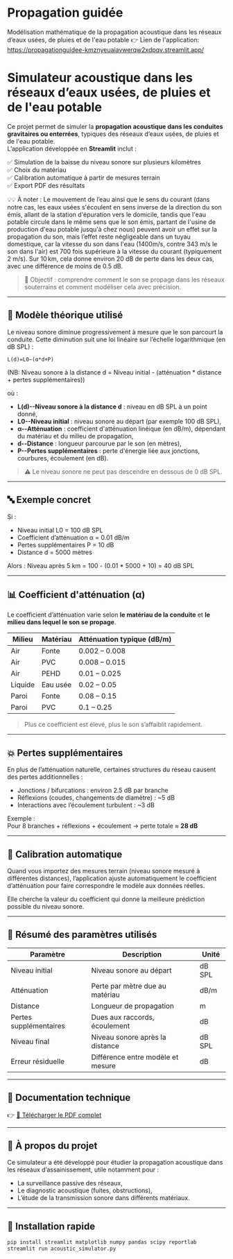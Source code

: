 # Propagation guidée
Modélisation mathématique de la propagation acoustique dans les réseaux d’eaux usées, de pluies et de l'eau potable
👉 Lien de l'application: https://propagationguidee-kmznyeuaiavwerqw2xdpqv.streamlit.app/
# Simulateur acoustique dans les réseaux d’eaux usées, de pluies et de l'eau potable

Ce projet permet de simuler la **propagation acoustique dans les conduites gravitaires ou enterrées**, typiques des réseaux d’eaux usées, de pluies et de l'eau potable.  
L’application développée en **Streamlit** inclut :

✅ Simulation de la baisse du niveau sonore sur plusieurs kilomètres  
✅ Choix du matériau  
✅ Calibration automatique à partir de mesures terrain  
✅ Export PDF des résultats  

💡💡 À noter : Le mouvement de l’eau ainsi que le sens du courant (dans notre cas, les eaux usées s'écoulent en sens inverse de la direction du son émis, allant de la station d'épuration vers le domicile, tandis que l'eau potable circule dans le même sens que le son émis, partant de l'usine de production d'eau potable jusqu'à chez nous) peuvent avoir un effet sur la propagation du son, mais l’effet reste négligeable dans un tuyau domestique, car la vitesse du son dans l'eau (1400m/s, contre 343 m/s le son dans l'air) est 700 fois supérieure à la vitesse du courant (typiquement 2 m/s). Sur 10 km, cela donne environ 20 dB de perte dans les deux cas, avec une différence de moins de 0.5 dB. 

> 🎯 Objectif : comprendre comment le son se propage dans les réseaux souterrains et comment modéliser cela avec précision.

---

## 🧮 Modèle théorique utilisé

Le niveau sonore diminue progressivement à mesure que le son parcourt la conduite. Cette diminution suit une loi linéaire sur l’échelle logarithmique (en dB SPL) :

    L(d)=L0−(α*d+P)

(NB: Niveau sonore à la distance d = Niveau initial - (atténuation * distance + pertes supplémentaires))


où :
- **L(d)--Niveau sonore à la distance d** : niveau en dB SPL à un point donné,
- **L0--Niveau initial** : niveau sonore au départ (par exemple 100 dB SPL),
- **α--Atténuation** : coefficient d'atténuation linéique (en dB/m), dépendant du matériau et du milieu de propagation,
- **d--Distance** : longueur parcourue par le son (en mètres),
- **P--Pertes supplémentaires** : perte d'énergie liée aux jonctions, courbures, écoulement (en dB).

> ⚠️ Le niveau sonore ne peut pas descendre en dessous de 0 dB SPL.

---

## 🔤 Exemple concret

Si :
- Niveau initial L0 = 100 dB SPL
- Coefficient d’atténuation α = 0.01 dB/m
- Pertes supplémentaires P = 10 dB
- Distance d = 5000 mètres

Alors :
Niveau après 5 km = 100 - (0.01 * 5000 + 10) = 40 dB SPL


---

## 📊 Coefficient d'atténuation (α)

Le coefficient d’atténuation varie selon **le matériau de la conduite** et **le milieu dans lequel le son se propage**.

| Milieu   | Matériau | Atténuation typique (dB/m) |
|----------|----------|-----------------------------|
| Air      | Fonte    | 0.002 – 0.008               |
| Air      | PVC      | 0.008 – 0.015               |
| Air      | PEHD     | 0.01 – 0.025                |
| Liquide  | Eau usée | 0.02 – 0.05                 |
| Paroi    | Fonte    | 0.08 – 0.15                 |
| Paroi    | PVC      | 0.1 – 0.25                  |

> Plus ce coefficient est élevé, plus le son s’affaiblit rapidement.



---

## 💥 Pertes supplémentaires

En plus de l’atténuation naturelle, certaines structures du réseau causent des pertes additionnelles :

- Jonctions / bifurcations : environ 2.5 dB par branche
- Réflexions (coudes, changements de diamètre) : ~5 dB
- Interactions avec l’écoulement turbulent : ~3 dB

Exemple :  
Pour 8 branches + réflexions + écoulement → perte totale ≈ **28 dB**

---

## 🔧 Calibration automatique

Quand vous importez des mesures terrain (niveau sonore mesuré à différentes distances), l’application ajuste automatiquement le coefficient d’atténuation pour faire correspondre le modèle aux données réelles.

Elle cherche la valeur du coefficient qui donne la meilleure prédiction possible du niveau sonore.

---

## 📌 Résumé des paramètres utilisés

| Paramètre           | Description                      | Unité     |
|---------------------|----------------------------------|-----------|
| Niveau initial      | Niveau sonore au départ          | dB SPL    |
| Atténuation         | Perte par mètre due au matériau   | dB/m      |
| Distance            | Longueur de propagation          | m         |
| Pertes supplémentaires | Dues aux raccords, écoulement  | dB        |
| Niveau final        | Niveau sonore après la distance  | dB SPL    |
| Erreur résiduelle   | Différence entre modèle et mesure| dB        |

---

## 📘 Documentation technique

👉 [📄 Télécharger le PDF complet](lien_vers_fichier.pdf)  

---

## 📁 À propos du projet

Ce simulateur a été développé pour étudier la propagation acoustique dans les réseaux d’assainissement, utile notamment pour :
- La surveillance passive des réseaux,
- Le diagnostic acoustique (fuites, obstructions),
- L’étude de la transmission sonore dans différents matériaux.

---

## 🚀 Installation rapide

```bash
pip install streamlit matplotlib numpy pandas scipy reportlab
streamlit run acoustic_simulator.py
